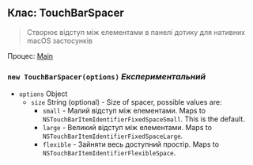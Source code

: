 ## Клас: TouchBarSpacer

> Створює відступ між елементами в панелі дотику для нативних macOS застосунків

Процес: [Main](../tutorial/application-architecture.md#main-and-renderer-processes)

### `new TouchBarSpacer(options)` _Експериментальний_

* `options` Object
  * `size` String (optional) - Size of spacer, possible values are:
    * `small` - Малий відступ між елементами. Maps to `NSTouchBarItemIdentifierFixedSpaceSmall`. This is the default.
    * `large` - Великий відступ між елементами. Maps to `NSTouchBarItemIdentifierFixedSpaceLarge`.
    * `flexible` - Зайняти весь доступний простір. Maps to `NSTouchBarItemIdentifierFlexibleSpace`.

